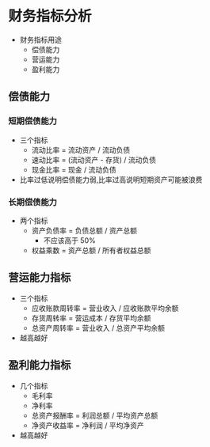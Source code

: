 # 财务指标分析


- 财务指标用途
  - 偿债能力
  - 营运能力
  - 盈利能力


## 偿债能力

### 短期偿债能力
- 三个指标
  - 流动比率 = 流动资产 / 流动负债
  - 速动比率 = (流动资产 - 存货) / 流动负债
  - 现金比率 = 现金 / 流动负债
- 比率过低说明偿债能力弱,比率过高说明短期资产可能被浪费

### 长期偿债能力
- 两个指标
  - 资产负债率 = 负债总额 / 资产总额
    - 不应该高于 50%
  - 权益乘数 = 资产总额 / 所有者权益总额

## 营运能力指标
- 三个指标
  - 应收账款周转率 = 营业收入 / 应收账款平均余额
  - 存货周转率 = 营运成本 / 存货平均余额
  - 总资产周转率 = 营业收入 / 总资产平均余额
- 越高越好

## 盈利能力指标
- 几个指标
  - 毛利率
  - 净利率
  - 总资产报酬率 = 利润总额 / 平均资产总额
  - 净资产收益率 = 净利润 / 平均净资产
- 越高越好
